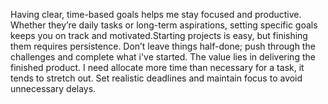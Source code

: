Having clear, time-based goals helps me stay focused and productive. Whether they’re daily tasks or long-term aspirations, setting specific goals keeps you on track and motivated.Starting projects is easy, but finishing them requires persistence. Don’t leave things half-done; push through the challenges and complete what i've started. The value lies in delivering the finished product. I need allocate more time than necessary for a task, it tends to stretch out. Set realistic deadlines and maintain focus to avoid unnecessary delays.